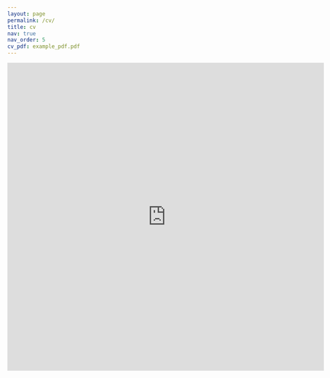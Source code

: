 ```yaml
---
layout: page
permalink: /cv/
title: cv
nav: true
nav_order: 5
cv_pdf: example_pdf.pdf
---
```


<!-- <iframe src="https://docs.google.com/gview?url=https://ghltshubh.github.io/assets/pdf/example_pdf.pdf&embedded=true" style="width:auto; height:auto;" frameborder="0"></iframe> -->

<iframe src="https://docs.google.com/gview?url=https://ghltshubh.github.io/assets/pdf/example_pdf.pdf&embedded=true" style="width:718px; height:700px;" frameborder="0"></iframe>
